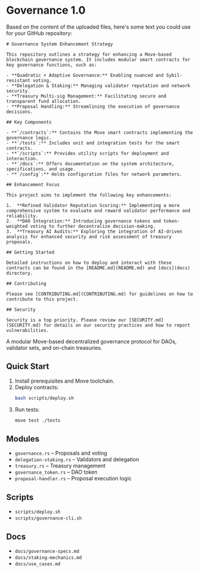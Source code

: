 # Governance 1.0
Based on the content of the uploaded files, here's some text you could use for your GitHub repository:

```
# Governance System Enhancement Strategy

This repository outlines a strategy for enhancing a Move-based blockchain governance system. It includes modular smart contracts for key governance functions, such as:

- **Quadratic + Adaptive Governance:** Enabling nuanced and Sybil-resistant voting.
- **Delegation & Staking:** Managing validator reputation and network security.
- **Treasury Multi-sig Management:** Facilitating secure and transparent fund allocation.
- **Proposal Handling:** Streamlining the execution of governance decisions.

## Key Components

- **`/contracts`:** Contains the Move smart contracts implementing the governance logic.
- **`/tests`:** Includes unit and integration tests for the smart contracts.
- **`/scripts`:** Provides utility scripts for deployment and interaction.
- **`/docs`:** Offers documentation on the system architecture, specifications, and usage.
- **`/config`:** Holds configuration files for network parameters.

## Enhancement Focus

This project aims to implement the following key enhancements:

1.  **Refined Validator Reputation Scoring:** Implementing a more comprehensive system to evaluate and reward validator performance and reliability.
2.  **DAO Integration:** Introducing governance tokens and token-weighted voting to further decentralize decision-making.
3.  **Treasury AI Audits:** Exploring the integration of AI-driven analysis for enhanced security and risk assessment of treasury proposals.

## Getting Started

Detailed instructions on how to deploy and interact with these contracts can be found in the [README.md](README.md) and [docs](docs) directory.

## Contributing

Please see [CONTRIBUTING.md](CONTRIBUTING.md) for guidelines on how to contribute to this project.

## Security

Security is a top priority. Please review our [SECURITY.md](SECURITY.md) for details on our security practices and how to report vulnerabilities.
```

A modular Move-based decentralized governance protocol for DAOs, validator sets, and on-chain treasuries.

## Quick Start

1. Install prerequisites and Move toolchain.
2. Deploy contracts:  
   ```sh
   bash scripts/deploy.sh
   ```
3. Run tests:  
   ```sh
   move test ./tests
   ```

## Modules

- `governance.rs` – Proposals and voting
- `delegation-staking.rs` – Validators and delegation
- `treasury.rs` – Treasury management
- `governance_token.rs` – DAO token
- `proposal-handler.rs` – Proposal execution logic

## Scripts

- `scripts/deploy.sh`
- `scripts/governance-cli.sh`

## Docs

- `docs/governance-specs.md`
- `docs/staking-mechanics.md`
- `docs/use_cases.md`

